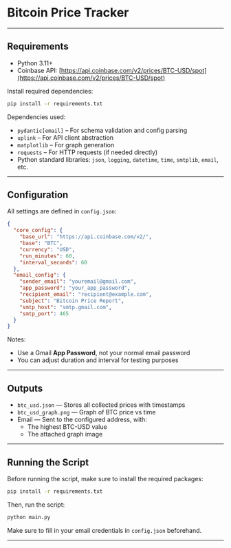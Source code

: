 # Bitcoin Price Tracker

---

## Requirements

- Python 3.11+
- Coinbase API: [https://api.coinbase.com/v2/prices/BTC-USD/spot](https://api.coinbase.com/v2/prices/BTC-USD/spot)

Install required dependencies:

```bash
pip install -r requirements.txt
```

Dependencies used:

- `pydantic[email]` – For schema validation and config parsing
- `uplink` – For API client abstraction
- `matplotlib` – For graph generation
- `requests` – For HTTP requests (if needed directly)
- Python standard libraries: `json`, `logging`, `datetime`, `time`, `smtplib`, `email`, etc.

---

## Configuration

All settings are defined in `config.json`:

```json
{
  "core_config": {
    "base_url": "https://api.coinbase.com/v2/",
    "base": "BTC",
    "currency": "USD",
    "run_minutes": 60,
    "interval_seconds": 60
  },
  "email_config": {
    "sender_email": "youremail@gmail.com",
    "app_password": "your_app_password",
    "recipient_email": "recipient@example.com",
    "subject": "Bitcoin Price Report",
    "smtp_host": "smtp.gmail.com",
    "smtp_port": 465
  }
}
```

Notes:
- Use a Gmail **App Password**, not your normal email password
- You can adjust duration and interval for testing purposes

---

## Outputs

- `btc_usd.json` — Stores all collected prices with timestamps
- `btc_usd_graph.png` — Graph of BTC price vs time
- Email — Sent to the configured address, with:
  - The highest BTC-USD value
  - The attached graph image

---

## Running the Script

Before running the script, make sure to install the required packages:

```bash
pip install -r requirements.txt
```

Then, run the script:

```bash
python main.py
```

Make sure to fill in your email credentials in `config.json` beforehand.

---